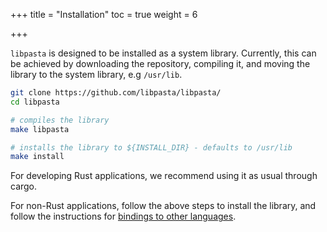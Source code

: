 +++
title = "Installation"
toc = true
weight = 6

+++

`libpasta` is designed to be installed as a system library.
Currently, this can be achieved by downloading the repository, compiling it, 
and moving the library to the system library, e.g `/usr/lib`.

```bash
git clone https://github.com/libpasta/libpasta/
cd libpasta

# compiles the library
make libpasta

# installs the library to ${INSTALL_DIR} - defaults to /usr/lib
make install
```

For developing Rust applications, we recommend using it as usual through cargo.

For non-Rust applications, follow the above steps to install the library, and
follow the instructions for [bindings to other languages](../../other-languages).
